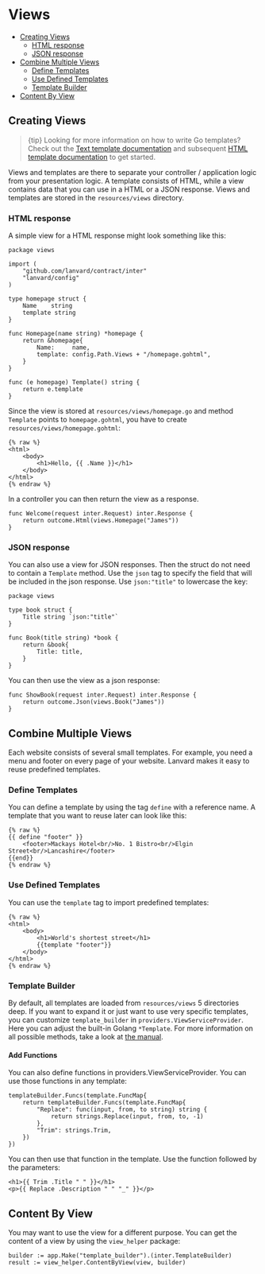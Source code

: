 # Views

- [Creating Views](#creating-views)
  - [HTML response](#html-response)
  - [JSON response](#json-response)
- [Combine Multiple Views](#combine-multiple-views)
  - [Define Templates](#define-templates)
  - [Use Defined Templates](#use-defined-templates)
  - [Template Builder](#template-builder)
- [Content By View](#content-by-view)

## Creating Views

> {tip} Looking for more information on how to write Go templates? Check out the [Text template documentation](https://golang.org/pkg/text/template/#hdr-Text_and_spaces) and subsequent [HTML template documentation](https://golang.org/pkg/html/template/) to get started.

Views and templates are there to separate your controller / application logic from your presentation logic. A template
consists of HTML, while a view contains data that you can use in a HTML or a JSON response. Views and templates are
stored in the `resources/views` directory.

### HTML response

A simple view for a HTML response might look something like this:

    package views
    
    import (
        "github.com/lanvard/contract/inter"
        "lanvard/config"
    )
    
    type homepage struct {
        Name    string
        template string
    }
    
    func Homepage(name string) *homepage {
        return &homepage{
            Name:     name,
            template: config.Path.Views + "/homepage.gohtml",
        }
    }
    
    func (e homepage) Template() string {
        return e.template
    }

Since the view is stored at `resources/views/homepage.go` and method `Template` points to `homepage.gohtml`, you have to
create `resources/views/homepage.gohtml`:

    {% raw %}
    <html>
        <body>
            <h1>Hello, {{ .Name }}</h1>
        </body>
    </html>
    {% endraw %}

In a controller you can then return the view as a response.

    func Welcome(request inter.Request) inter.Response {
        return outcome.Html(views.Homepage("James"))
    }

### JSON response

You can also use a view for JSON responses. Then the struct do not need to contain a `Template` method. Use the `json`
tag to specify the field that will be included in the json response. Use `json:"title"` to lowercase the key:

    package views

    type book struct {
        Title string `json:"title"`
    }
    
    func Book(title string) *book {
        return &book{
            Title: title,
        }
    }

You can then use the view as a json response:

    func ShowBook(request inter.Request) inter.Response {
        return outcome.Json(views.Book("James"))
    }

## Combine Multiple Views

Each website consists of several small templates. For example, you need a menu and footer on every page of your website.
Lanvard makes it easy to reuse predefined templates.

### Define Templates

You can define a template by using the tag `define` with a reference name. A template that you want to reuse later can
look like this:

    {% raw %}
    {{ define "footer" }}
        <footer>Mackays Hotel<br/>No. 1 Bistro<br/>Elgin Street<br/>Lancashire</footer>
    {{end}}
    {% endraw %}

### Use Defined Templates

You can use the `template` tag to import predefined templates:

    {% raw %}
    <html>
        <body>
            <h1>World's shortest street</h1>
            {{template "footer"}}
        </body>
    </html>
    {% endraw %}

### Template Builder

By default, all templates are loaded from `resources/views` 5 directories deep. If you want to expand it or just want to
use very specific templates, you can customize `template_builder` in `providers.ViewServiceProvider`. Here you can
adjust the built-in Golang `*Template`. For more information on all possible methods, take a look
at [the manual](https://golang.org/pkg/text/template/#Template.AddParseTree).

#### Add Functions

You can also define functions in providers.ViewServiceProvider. You can use those functions in any template:

    templateBuilder.Funcs(template.FuncMap{
		return templateBuilder.Funcs(template.FuncMap{
            "Replace": func(input, from, to string) string {
                return strings.Replace(input, from, to, -1)
            },
            "Trim": strings.Trim,
        })
	})

You can then use that function in the template. Use the function followed by the parameters:

    <h1>{{ Trim .Title " " }}</h1>
    <p>{{ Replace .Description " " "_" }}</p>

## Content By View

You may want to use the view for a different purpose. You can get the content of a view by using the `view_helper`
package:

    builder := app.Make("template_builder").(inter.TemplateBuilder)
    result := view_helper.ContentByView(view, builder)

